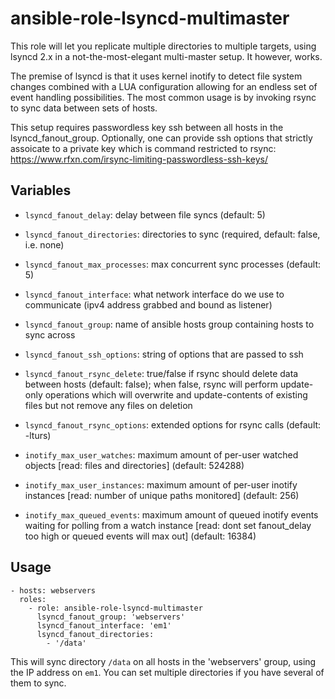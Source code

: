 ansible-role-lsyncd-multimaster
==========================

This role will let you replicate multiple directories to multiple targets, using lsyncd 2.x in
a not-the-most-elegant multi-master setup. It however, works.

The premise of lsyncd is that it uses kernel inotify to detect file system changes combined with
a LUA configuration allowing for an endless set of event handling possibilities. The most common
usage is by invoking rsync to sync data between sets of hosts.

This setup requires passwordless key ssh between all hosts in the lsyncd_fanout_group. Optionally,
one can provide ssh options that strictly assoicate to a private key which is command restricted
to rsync:
https://www.rfxn.com/irsync-limiting-passwordless-ssh-keys/

## Variables

- `lsyncd_fanout_delay`: delay between file syncs (default: 5)
- `lsyncd_fanout_directories`: directories to sync (required, default: false, i.e.
none)
- `lsyncd_fanout_max_processes`: max concurrent sync processes (default: 5)
- `lsyncd_fanout_interface`: what network interface do we use to communicate (ipv4 address grabbed and bound as listener)
- `lsyncd_fanout_group`: name of ansible hosts group containing hosts to sync across 
- `lsyncd_fanout_ssh_options`: string of options that are passed to ssh
- `lsyncd_fanout_rsync_delete`: true/false if rsync should delete data between hosts (default: false); when false, rsync will perform update-only operations which will overwrite and update-contents of existing files but not remove any files on deletion
- `lsyncd_fanout_rsync_options`: extended options for rsync calls (default: -lturs)

- `inotify_max_user_watches`: maximum amount of per-user watched objects [read: files and directories] (default: 524288)
- `inotify_max_user_instances`: maximum amount of per-user inotify instances [read: number of unique paths monitored] (default: 256)
- `inotify_max_queued_events`: maximum amount of queued inotify events waiting for polling from a watch instance [read: dont set fanout_delay too high or queued events will max out] (default: 16384)


## Usage
```
- hosts: webservers
  roles:
    - role: ansible-role-lsyncd-multimaster
      lsyncd_fanout_group: 'webservers'
      lsyncd_fanout_interface: 'em1'
      lsyncd_fanout_directories:
        - '/data'
```
This will sync directory `/data` on all hosts in the 'webservers' group, using the IP address on `em1`. You can
set multiple directories if you have several of them to sync.
